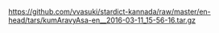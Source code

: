 <https://github.com/vvasuki/stardict-kannada/raw/master/en-head/tars/kumAravyAsa-en__2016-03-11_15-56-16.tar.gz>
